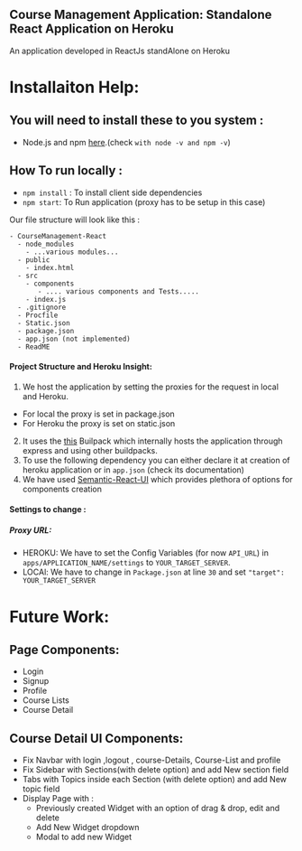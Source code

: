 ## Course Management Application: Standalone React Application on Heroku

An application developed in ReactJs standAlone on Heroku


# Installaiton Help:

## You will need to install these to you system :
  - Node.js and npm  [here](https://www.npmjs.com/get-npm).(check `with node -v and npm -v`)


## How To run locally :
  - `npm install` : To install client side dependencies
  - `npm start`: To Run application (proxy has to be setup in this case)


Our file structure will look like this :

    - CourseManagement-React
      - node_modules
        - ...various modules...
      - public
        - index.html
      - src
        - components
           - .... various components and Tests.....
        - index.js  
      - .gitignore
      - Procfile
      - Static.json
      - package.json
      - app.json (not implemented)
      - ReadME
   
#### Project Structure and Heroku Insight:
1. We host the application by setting the proxies for the request in local and Heroku.
  - For local the proxy is set in package.json
  - For Heroku the proxy is set on static.json
2. It uses the [this](https://github.com/mars/create-react-app-buildpack.git) Builpack which internally hosts the application through express and using other buildpacks.
3. To use the following dependency you can either declare it at creation of heroku application or in `app.json` (check its documentation)
4. We have used [Semantic-React-UI](https://react.semantic-ui.com/introduction) which provides plethora of options for components creation 

#### Settings to change :
##### Proxy URL:
  
  - HEROKU: We have to set the Config Variables (for now `API_URL`) in  `apps/APPLICATION_NAME/settings` to `YOUR_TARGET_SERVER`.
  - LOCAl: We have to change in `Package.json` at line `30`  and set `"target": YOUR_TARGET_SERVER`
  
# Future Work:
## Page Components:
   - Login
   - Signup
   - Profile
   - Course Lists
   - Course Detail
   
## Course Detail UI Components:
  - Fix Navbar with login ,logout , course-Details, Course-List and profile
  - Fix Sidebar with Sections(with delete option) and add New section field
  - Tabs with Topics inside each Section (with delete option) and add New topic field
  - Display Page with :
    -   Previously created Widget with an option of drag & drop, edit and delete
    -   Add New Widget dropdown
    -   Modal to add new Widget
   


